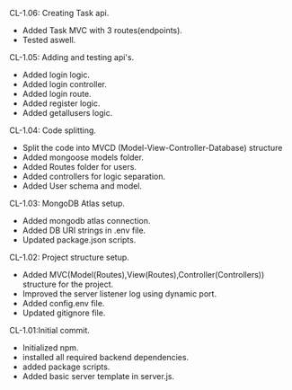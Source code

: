 CL-1.06: Creating Task api.
- Added Task MVC with 3 routes(endpoints).
- Tested aswell.

CL-1.05: Adding and testing api's.
- Added login logic.
- Added login controller.
- Added login route.
- Added register logic.
- Added getallusers logic.


CL-1.04: Code splitting.
- Split the code into MVCD (Model-View-Controller-Database) structure
- Added mongoose models folder.
- Added Routes folder for users.
- Added controllers for logic separation.
- Added User schema and model.

CL-1.03: MongoDB Atlas setup.
- Added mongodb atlas connection.
- Added DB URI strings in .env file.
- Updated package.json scripts.

CL-1.02: Project structure setup.
- Added MVC(Model(Routes),View(Routes),Controller(Controllers)) structure for the project.
- Improved the server listener log using dynamic port.
- Added config.env file.
- Updated gitignore file.

CL-1.01:Initial commit.
- Initialized npm.
- installed all required backend dependencies.
- added package scripts.
- Added basic server template in server.js.